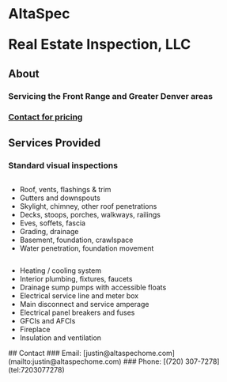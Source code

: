 <link href="style.css" rel="stylesheet" />
<h1>
  <p>AltaSpec</p>
  <p>Real Estate Inspection, LLC</p>
</h1>

## About

### Servicing the Front Range and Greater Denver areas
### [Contact for pricing](#contact)

## Services Provided
### Standard visual inspections
<div class="col-container">
  <div class="column">
    <ul>
        <li>Roof, vents, flashings & trim</li>
        <li>Gutters and downspouts</li>
        <li>Skylight, chimney, other roof penetrations</li>
        <li>Decks, stoops, porches, walkways, railings</li>
        <li>Eves, soffets, fascia</li>
        <li>Grading, drainage</li>
        <li>Basement, foundation, crawlspace</li>
        <li>Water penetration, foundation movement</li>
    </ul>

  </div>
  
  <div class="column">
    <ul>
        <li>Heating / cooling system</li>
        <li>Interior plumbing, fixtures, faucets</li>
        <li>Drainage sump pumps with accessible floats</li>
        <li>Electrical service line and meter box</li>
        <li>Main disconnect and service amperage</li>
        <li>Electrical panel breakers and fuses</li>
        <li>GFCIs and AFCIs</li>
        <li>Fireplace</li>
        <li>Insulation and ventilation</li>
    </ul>
  </div>
</div>
## Contact
### Email: [justin@altaspechome.com](mailto:justin@altaspechome.com)
### Phone: [(720) 307-7278](tel:7203077278)
